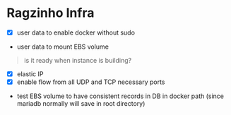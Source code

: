 # Ragzinho Infra
- [x] user data to enable docker without sudo
- user data to mount EBS volume
> is it ready when instance is building?
- [x] elastic IP
- [x] enable flow from all UDP and TCP necessary ports
- test EBS volume to have consistent records in DB in docker path (since mariadb normally will save in root directory)